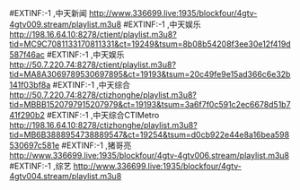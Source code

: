 #EXTINF:-1 ,中天新闻
http://www.336699.live:1935/blockfour/4gtv-4gtv009.stream/playlist.m3u8
#EXTINF:-1 ,中天娱乐
http://198.16.64.10:8278/ctient/playlist.m3u8?tid=MC9C7081133170811331&ct=19249&tsum=8b08b54208f3ee30e12f419d587f46ac
#EXTINF:-1 ,中天娱乐
http://50.7.220.74:8278/ctient/playlist.m3u8?tid=MA8A3069789530697895&ct=19193&tsum=20c49fe9e15ad366c6e32b141f03bf8a
#EXTINF:-1 ,中天综合
http://50.7.220.74:8278/ctizhonghe/playlist.m3u8?tid=MBBB1520797915207979&ct=19193&tsum=3a6f7f0c591c2ec6678d51b741f290b2
#EXTINF:-1 ,中天综合CTIMetro
http://198.16.64.10:8278/ctizhonghe/playlist.m3u8?tid=MB6B3888954738889547&ct=19254&tsum=d0cb922e44e8a16bea598530697c581e
#EXTINF:-1 ,猪哥亮
http://www.336699.live:1935/blockfour/4gtv-4gtv006.stream/playlist.m3u8
#EXTINF:-1 ,综艺
http://www.336699.live:1935/blockfour/4gtv-4gtv004.stream/playlist.m3u8
